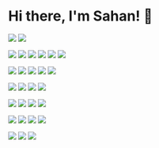 # Hi there, I'm Sahan! 👋

<img src="https://github-readme-stats.vercel.app/api?username=KATTASAHAN&show_icons=true&border_color=30363d&title_color=ffffff&bg_color=0d111700&icon_color=7d8590&text_color=ffffff&border_radius=10&text_bold=false&hide_border=true" />

<img src="https://github-readme-stats.vercel.app/api/top-langs/?username=KATTASAHAN&layout=compact&border_color=30363d&title_color=ffffff&bg_color=0d111700&text_color=ffffff&border_radius=10&text_bold=false&hide_border=true" />

<img src="https://img.shields.io/badge/javascript-%23323330.svg?style=for-the-badge&logo=javascript&logoColor=%23F7DF1E" /> <img src="https://img.shields.io/badge/typescript-%23007ACC.svg?style=for-the-badge&logo=typescript&logoColor=white" /> <img src="https://img.shields.io/badge/html5-%23E34F26.svg?style=for-the-badge&logo=html5&logoColor=white" /> <img src="https://img.shields.io/badge/css3-%231572B6.svg?style=for-the-badge&logo=css3&logoColor=white" /> <img src="https://img.shields.io/badge/rust-%23000000.svg?style=for-the-badge&logo=rust&logoColor=white" /> <img src="https://img.shields.io/badge/markdown-%23000000.svg?style=for-the-badge&logo=markdown&logoColor=white" /> 

<img src="https://img.shields.io/badge/angular-%23DD0031.svg?style=for-the-badge&logo=angular&logoColor=white" /> <img src="https://img.shields.io/badge/react-%2320232a.svg?style=for-the-badge&logo=react&logoColor=%2361DAFB" /> <img src="https://img.shields.io/badge/node.js-6DA55F?style=for-the-badge&logo=node.js&logoColor=white" /> <img src="https://img.shields.io/badge/tailwindcss-%2338B2AC.svg?style=for-the-badge&logo=tailwind-css&logoColor=white" /> <img src="https://img.shields.io/badge/bootstrap-%238511FA.svg?style=for-the-badge&logo=bootstrap&logoColor=white" />

<img src="https://img.shields.io/badge/figma-%23F24E1E.svg?style=for-the-badge&logo=figma&logoColor=white" /> <img src="https://img.shields.io/badge/Framer-black?style=for-the-badge&logo=framer&logoColor=blue" />
<img src="https://img.shields.io/badge/Dribbble-EA4C89?style=for-the-badge&logo=dribbble&logoColor=white" /> <img src="https://img.shields.io/badge/Canva-%2300C4CC.svg?style=for-the-badge&logo=Canva&logoColor=white" />

<img src="https://img.shields.io/badge/MDN_Web_Docs-black?style=for-the-badge&logo=mdnwebdocs&logoColor=white" /> <img src="https://img.shields.io/badge/-Stackoverflow-FE7A16?style=for-the-badge&logo=stack-overflow&logoColor=white" /> <img src="https://img.shields.io/badge/Reddit-%23FF4500.svg?style=for-the-badge&logo=Reddit&logoColor=white" /> <img src="https://img.shields.io/badge/Quora-%23B92B27.svg?style=for-the-badge&logo=Quora&logoColor=white" />

<img src="https://img.shields.io/badge/Visual%20Studio%20Code-0078d7.svg?style=for-the-badge&logo=visual-studio-code&logoColor=white" /> <img src="https://img.shields.io/badge/CodePen-white?style=for-the-badge&logo=codepen&logoColor=black" /> <img src="https://img.shields.io/badge/Replit-DD1200?style=for-the-badge&logo=Replit&logoColor=white" /> <img src="https://img.shields.io/badge/Stackblitz-fff?style=for-the-badge&logo=Stackblitz&logoColor=1389FD" />

<img src="https://img.shields.io/badge/Google%20Chrome-4285F4?style=for-the-badge&logo=GoogleChrome&logoColor=white" /> <img src="https://img.shields.io/badge/Edge-0078D7?style=for-the-badge&logo=Microsoft-edge&logoColor=white" /> <img src="https://img.shields.io/badge/Brave-FB542B?style=for-the-badge&logo=Brave&logoColor=white" />



